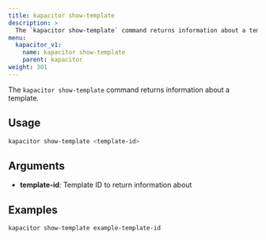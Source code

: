 ```yaml
---
title: kapacitor show-template
description: >
  The `kapacitor show-template` command returns information about a template.
menu:
  kapacitor_v1:
    name: kapacitor show-template
    parent: kapacitor
weight: 301
---
```


The `kapacitor show-template` command returns information about a template.

## Usage

```sh
kapacitor show-template <template-id>
```

## Arguments

- **template-id**: Template ID to return information about

## Examples

```sh
kapacitor show-template example-template-id
```
